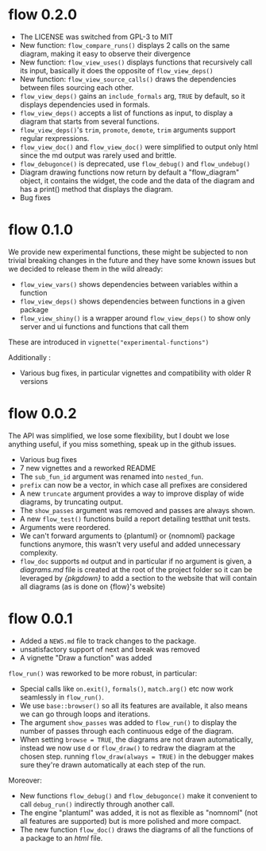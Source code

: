 # flow 0.2.0

* The LICENSE was switched from GPL-3 to MIT
* New function: `flow_compare_runs()` displays 2 calls on the same diagram, making it easy to
  observe their divergence
* New function: `flow_view_uses()` displays functions that recursively call its input, basically it 
  does the opposite of `flow_view_deps()`
* New function: `flow_view_source_calls()` draws the dependencies between files sourcing each other.
* `flow_view_deps()` gains an `include_formals` arg, `TRUE` by default, so it
  displays dependencies used in formals.
* `flow_view_deps()` accepts a list of functions as input, to display a diagram
  that starts from several functions.
* `flow_view_deps()`'s `trim`, `promote`, `demote`, `trim` arguments support
  regular rexpressions.
* `flow_view_doc()` and `flow_view_doc()` were simplified to output only html since
  the md output was rarely used and brittle.
* `flow_debugonce()` is deprecated, use `flow_debug()` and `flow_undebug()`
* Diagram drawing functions now return by default a "flow_diagram" object, it
  contains the widget, the code and the data of the diagram and has a print()
  method that displays the diagram.
* Bug fixes

# flow 0.1.0

We provide new experimental functions, these might be subjected to non trivial
breaking changes in the future and they have some known issues but we decided
to release them in the wild already:

* `flow_view_vars()` shows dependencies between variables within a function
* `flow_view_deps()` shows dependencies between functions in a given package
* `flow_view_shiny()` is a wrapper around `flow_view_deps()` to show only server
 and ui functions and functions that call them
 
These are introduced in `vignette("experimental-functions")` 
 
Additionally :

* Various bug fixes, in particular vignettes and compatibility with older R versions

# flow 0.0.2

The API was simplified, we lose some flexibility, but I doubt we lose anything
useful, if you miss something, speak up in the github issues.

* Various bug fixes
* 7 new vignettes and a reworked README
* The `sub_fun_id` argument was renamed into `nested_fun`.
* `prefix` can now be a vector, in which case all prefixes are considered
* A new `truncate` argument provides a way to improve display of wide diagrams,
by truncating output.
* The `show_passes` argument was removed and passes are always shown.
* A new `flow_test()` functions build a report detailing testthat unit tests.
* Arguments were reordered.
* We can't forward arguments to {plantuml} or {nomnoml} package functions anymore,
  this wasn't very useful and added unnecessary complexity.
* `flow_doc` supports `md` output and in particular if no argument is given,
a *diagrams.md* file is created at the root of the project folder so it can
be leveraged by *{pkgdown}* to add a section to the website that will contain
all diagrams (as is done on 
{flow}'s website)

# flow 0.0.1

* Added a `NEWS.md` file to track changes to the package.
* unsatisfactory support of next and break was removed
* A vignette "Draw a function" was added 

`flow_run()` was reworked to be more robust, in particular:

* Special calls like `on.exit()`, `formals()`, `match.arg()` etc now work seamlessly 
  in `flow_run()`.
* We use `base::browser()` so all its features are available, it also means we can
  go through loops and iterations.
* The argument `show_passes` was added to `flow_run()` to display the number of passes 
  through each continuous edge of the diagram.
* When setting `browse = TRUE`, the diagrams are not drawn automatically,
instead we now use `d` or `flow_draw()` to redraw the diagram at the chosen step.
running `flow_draw(always = TRUE)` in the debugger makes sure they're drawn 
automatically at each step of the run. 

Moreover:

* New functions `flow_debug()` and `flow_debugonce()` make it convenient to
call `debug_run()` indirectly through another call.
* The engine "plantuml" was added, it is not as flexible as "nomnoml" (not all features
are supported) but is more polished and more compact.
* The new function `flow_doc()` draws the diagrams of all the functions of a
package to an *html* file.



